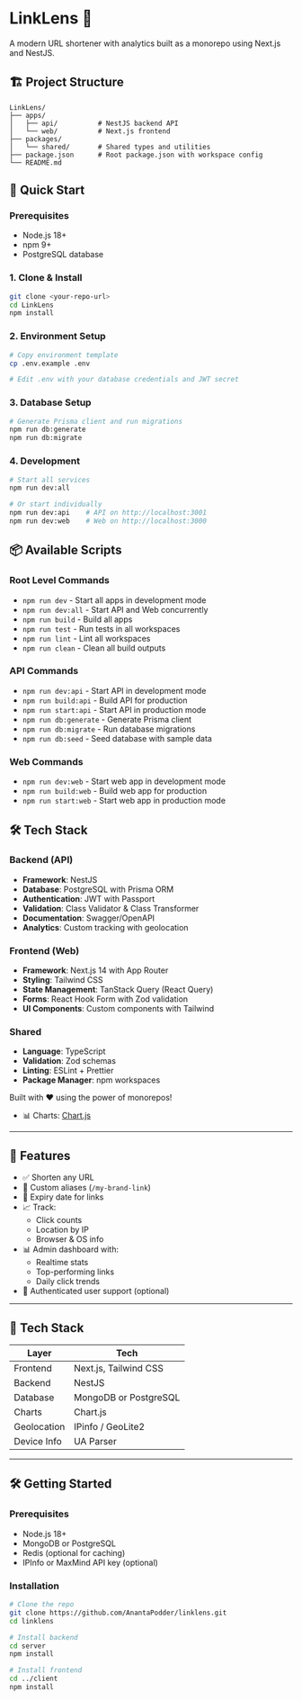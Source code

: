 # LinkLens 🔗

A modern URL shortener with analytics built as a monorepo using Next.js and NestJS.

## 🏗️ Project Structure

```
LinkLens/
├── apps/
│   ├── api/          # NestJS backend API
│   └── web/          # Next.js frontend
├── packages/
│   └── shared/       # Shared types and utilities
├── package.json      # Root package.json with workspace config
└── README.md
```

## 🚀 Quick Start

### Prerequisites

- Node.js 18+
- npm 9+
- PostgreSQL database

### 1. Clone & Install

```bash
git clone <your-repo-url>
cd LinkLens
npm install
```

### 2. Environment Setup

```bash
# Copy environment template
cp .env.example .env

# Edit .env with your database credentials and JWT secret
```

### 3. Database Setup

```bash
# Generate Prisma client and run migrations
npm run db:generate
npm run db:migrate
```

### 4. Development

```bash
# Start all services
npm run dev:all

# Or start individually
npm run dev:api    # API on http://localhost:3001
npm run dev:web    # Web on http://localhost:3000
```

## 📦 Available Scripts

### Root Level Commands

- `npm run dev` - Start all apps in development mode
- `npm run dev:all` - Start API and Web concurrently
- `npm run build` - Build all apps
- `npm run test` - Run tests in all workspaces
- `npm run lint` - Lint all workspaces
- `npm run clean` - Clean all build outputs

### API Commands

- `npm run dev:api` - Start API in development mode
- `npm run build:api` - Build API for production
- `npm run start:api` - Start API in production mode
- `npm run db:generate` - Generate Prisma client
- `npm run db:migrate` - Run database migrations
- `npm run db:seed` - Seed database with sample data

### Web Commands

- `npm run dev:web` - Start web app in development mode
- `npm run build:web` - Build web app for production
- `npm run start:web` - Start web app in production mode

## 🛠️ Tech Stack

### Backend (API)

- **Framework**: NestJS
- **Database**: PostgreSQL with Prisma ORM
- **Authentication**: JWT with Passport
- **Validation**: Class Validator & Class Transformer
- **Documentation**: Swagger/OpenAPI
- **Analytics**: Custom tracking with geolocation

### Frontend (Web)

- **Framework**: Next.js 14 with App Router
- **Styling**: Tailwind CSS
- **State Management**: TanStack Query (React Query)
- **Forms**: React Hook Form with Zod validation
- **UI Components**: Custom components with Tailwind

### Shared

- **Language**: TypeScript
- **Validation**: Zod schemas
- **Linting**: ESLint + Prettier
- **Package Manager**: npm workspaces

Built with ❤️ using the power of monorepos!

- 📊 Charts: [Chart.js](https://www.chartjs.org/)

---

## 🚀 Features

- ✅ Shorten any URL
- 🔁 Custom aliases (`/my-brand-link`)
- 📆 Expiry date for links
- 📈 Track:
  - Click counts
  - Location by IP
  - Browser & OS info
- 📊 Admin dashboard with:
  - Realtime stats
  - Top-performing links
  - Daily click trends
- 👤 Authenticated user support (optional)

---

## 🧪 Tech Stack

| Layer       | Tech                  |
| ----------- | --------------------- |
| Frontend    | Next.js, Tailwind CSS |
| Backend     | NestJS                |
| Database    | MongoDB or PostgreSQL |
| Charts      | Chart.js              |
| Geolocation | IPinfo / GeoLite2     |
| Device Info | UA Parser             |

---

## 🛠️ Getting Started

### Prerequisites

- Node.js 18+
- MongoDB or PostgreSQL
- Redis (optional for caching)
- IPInfo or MaxMind API key (optional)

### Installation

```bash
# Clone the repo
git clone https://github.com/AnantaPodder/linklens.git
cd linklens

# Install backend
cd server
npm install

# Install frontend
cd ../client
npm install
```
